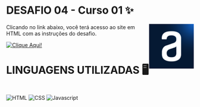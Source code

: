 # DESAFIO 04 - Curso 01 ✨

<div>
  <img align = "right" src="img/alura.png" width="120" height="120" alt="Alura">
</div>

Clicando no link abaixo, você terá acesso ao site em HTML com as instruções do desafio. 

<a href="http://127.0.0.1:5501/C1_L.D.P/EX04/index.html">
  <img src="https://img.shields.io/badge/CLICK%20HERE!!-200C83" alt="Clique Aqui!">
</a>

# LINGUAGENS UTILIZADAS 🖥️
<div style="display: inline_block"><br>
  <img align="center" alt="HTML" src="https://img.shields.io/badge/HTML5-E34F26.svg?style=for-the-badge&logo=HTML5&logoColor=white">
  <img align="center" alt="CSS" src="https://img.shields.io/badge/CSS3-1572B6.svg?style=for-the-badge&logo=CSS3&logoColor=white">
  <img align="center" alt="Javascript" src="https://img.shields.io/badge/JavaScript-F7DF1E.svg?style=for-the-badge&logo=JavaScript&logoColor=black">
</div>
